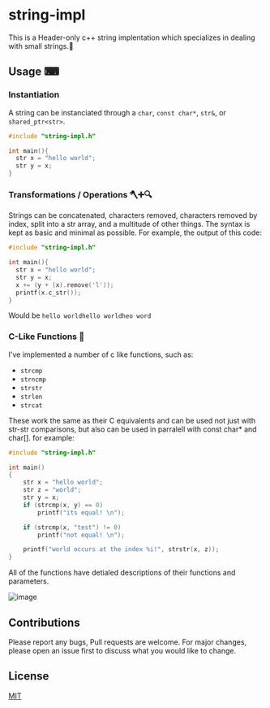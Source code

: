 # string-impl
This is a Header-only c++ string implentation which specializes in dealing with small strings.🧵


## Usage ⌨

### Instantiation 
A string can be instanciated through a `char`, `const char*`, `str&`, or `shared_ptr<str>`.
  
```c++
#include "string-impl.h"

int main(){
  str x = "hello world";
  str y = x;
}
```
### Transformations / Operations 🪓➕🔍
Strings can be concatenated, characters removed, characters removed by index, split into a str array, and a multitude of other things. The syntax is kept as basic and minimal as possible.
For example, the output of this code: 
```c++
#include "string-impl.h"

int main(){
  str x = "hello world";
  str y = x;
  x += (y + (x).remove('l'));
  printf(x.c_str());
}
```
Would be `hello worldhello worldheo word`

### C-Like Functions 💾

I've implemented a number of c like functions, such as:
  - `strcmp`
  - `strncmp`
  - `strstr`
  - `strlen`
  - `strcat`

These work the same as their C equivalents and can be used not just with str-str comparisons, but also can be used in parralell with const char* and char[].
for example:
```c++
#include "string-impl.h"

int main()
{
	str x = "hello world";
	str z = "world";
	str y = x;
	if (strcmp(x, y) == 0)
		printf("its equal! \n");

	if (strcmp(x, "test") != 0)
		printf("not equal! \n");

	printf("world occurs at the index %i!", strstr(x, z));
}
```


All of the functions have detialed descriptions of their functions and parameters.

![image](https://user-images.githubusercontent.com/93481691/139591696-ab8584c4-4288-410d-beb3-e20f586ae139.png)


## Contributions
Please report any bugs, Pull requests are welcome. For major changes, please open an issue first to discuss what you would like to change.

## License
[MIT](https://choosealicense.com/licenses/mit/)
